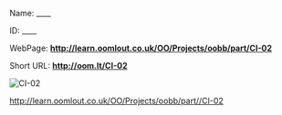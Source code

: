 

 
Name: ____

ID: ____

WebPage: __http://learn.oomlout.co.uk/OO/Projects/oobb/part/CI-02__

Short URL: __http://oom.lt/CI-02__


![CI-02](http://oomlout.com/oomlout-OOBB/part//CI-02/OOBB-CI-02_420.png)




 http://learn.oomlout.co.uk/OO/Projects/oobb/part//CI-02

